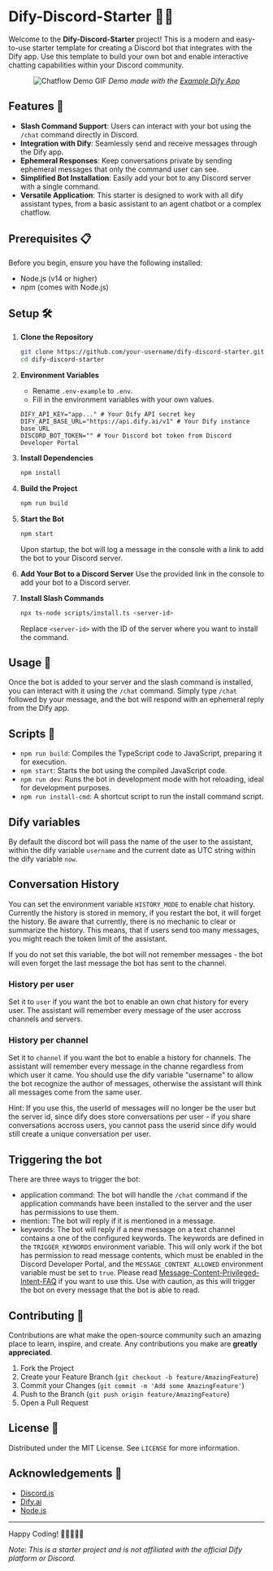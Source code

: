 # Dify-Discord-Starter 🤖✨

Welcome to the **Dify-Discord-Starter** project! This is a modern and easy-to-use starter template for creating a Discord bot that integrates with the Dify app. Use this template to build your own bot and enable interactive chatting capabilities within your Discord community.

<p align="center">
  <img src="assets/chatflow_demo.gif" alt="Chatflow Demo GIF" />
  <i>Demo made with the <a href="assets\example_app.yml">Example Dify App</a></i>
</p>

## Features 🚀

- **Slash Command Support**: Users can interact with your bot using the `/chat` command directly in Discord.
- **Integration with Dify**: Seamlessly send and receive messages through the Dify app.
- **Ephemeral Responses**: Keep conversations private by sending ephemeral messages that only the command user can see.
- **Simplified Bot Installation**: Easily add your bot to any Discord server with a single command.
- **Versatile Application**: This starter is designed to work with all dify assistant types, from a basic assistant to an agent chatbot or a complex chatflow.

## Prerequisites 📋

Before you begin, ensure you have the following installed:

- Node.js (v14 or higher)
- npm (comes with Node.js)

## Setup 🛠️

1. **Clone the Repository**

   ```sh
   git clone https://github.com/your-username/dify-discord-starter.git
   cd dify-discord-starter
   ```

2. **Environment Variables**

   - Rename `.env-example` to `.env`.
   - Fill in the environment variables with your own values.

   ```plaintext
   DIFY_API_KEY="app..." # Your Dify API secret key
   DIFY_API_BASE_URL="https://api.dify.ai/v1" # Your Dify instance base URL
   DISCORD_BOT_TOKEN="" # Your Discord bot token from Discord Developer Portal
   ```

3. **Install Dependencies**

   ```sh
   npm install
   ```

4. **Build the Project**

   ```sh
   npm run build
   ```

5. **Start the Bot**

   ```sh
   npm start
   ```

   Upon startup, the bot will log a message in the console with a link to add the bot to your Discord server.

6. **Add Your Bot to a Discord Server**
   Use the provided link in the console to add your bot to a Discord server.

7. **Install Slash Commands**
   ```sh
   npx ts-node scripts/install.ts <server-id>
   ```
   Replace `<server-id>` with the ID of the server where you want to install the command.

## Usage 📖

Once the bot is added to your server and the slash command is installed, you can interact with it using the `/chat` command. Simply type `/chat` followed by your message, and the bot will respond with an ephemeral reply from the Dify app.

## Scripts 📜

- `npm run build`: Compiles the TypeScript code to JavaScript, preparing it for execution.
- `npm start`: Starts the bot using the compiled JavaScript code.
- `npm run dev`: Runs the bot in development mode with hot reloading, ideal for development purposes.
- `npm run install-cmd`: A shortcut script to run the install command script.

## Dify variables

By default the discord bot will pass the name of the user to the assistant, within the dify variable `username` and the current date as UTC string within the dify variable `now`.

## Conversation History

You can set the environment variable `HISTORY_MODE` to enable chat history. Currently the history is stored in memory, if you restart the bot, it will forget the history.
Be aware that currently, there is no mechanic to clear or summarize the history. This means, that if users send too many messages, you might reach the token limit of the assistant.

If you do not set this variable, the bot will not remember messages - the bot will even forget the last message the bot has sent to the channel.

### History per user

Set it to `user` if you want the bot to enable an own chat history for every user. The assistant will remember every message of the user accross channels and servers.

### History per channel

Set it to `channel` if you want the bot to enable a history for channels. The assistant will remember every message in the channe regardless from which user it came. You should use the dify variable "username" to allow the bot recognize the author of messages, otherwise the assistant will think all messages come from the same user.

Hint: If you use this, the userId of messages will no longer be the user but the server id, since dify does store conversations per user - if you share conversations accross users, you cannot pass the userid since dify would still create a unique conversation per user.

## Triggering the bot

There are three ways to trigger the bot:

- application command: The bot will handle the `/chat` command if the application commands have been installed to the server and the user has permissions to use them.
- mention: The bot will reply if it is mentioned in a message.
- keywords: The bot will reply if a new message on a text channel contains a one of the configured keywords. The keywords are defined in the `TRIGGER_KEYWORDS` environment variable. This will only work if the bot has permission to read message contents, which must be enabled in the Discord Developer Portal, and the `MESSAGE_CONTENT_ALLOWED` environment variable must be set to `true`. Please read [Message-Content-Privileged-Intent-FAQ](https://support-dev.discord.com/hc/en-us/articles/4404772028055-Message-Content-Privileged-Intent-FAQ) if you want to use this. Use with caution, as this will trigger the bot on every message that the bot is able to read.

## Contributing 🤝

Contributions are what make the open-source community such an amazing place to learn, inspire, and create. Any contributions you make are **greatly appreciated**.

1. Fork the Project
2. Create your Feature Branch (`git checkout -b feature/AmazingFeature`)
3. Commit your Changes (`git commit -m 'Add some AmazingFeature'`)
4. Push to the Branch (`git push origin feature/AmazingFeature`)
5. Open a Pull Request

## License 📝

Distributed under the MIT License. See `LICENSE` for more information.

## Acknowledgements 🙏

- [Discord.js](https://discord.js.org/#/)
- [Dify.ai](https://dify.ai/)
- [Node.js](https://nodejs.org/)

---

Happy Coding! 🎉👩‍💻👨‍💻

_Note: This is a starter project and is not affiliated with the official Dify platform or Discord._
